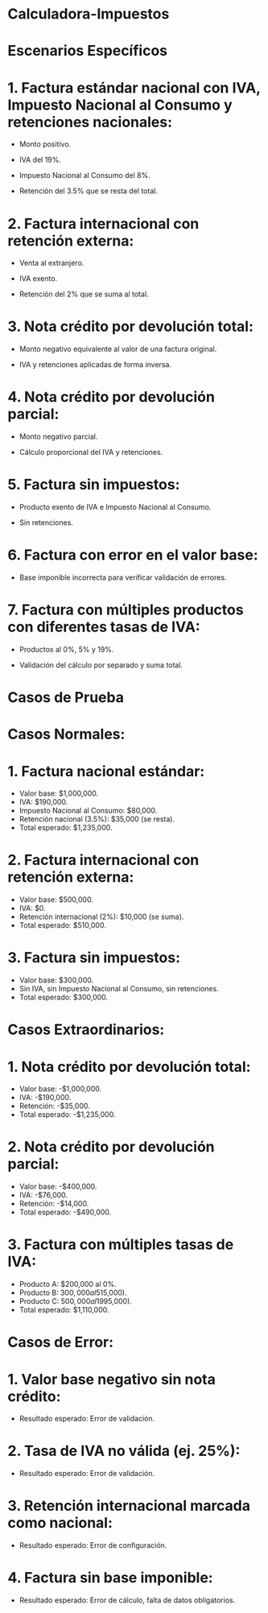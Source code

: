 # Calculadora-Impuestos

# Escenarios Específicos

# 1.	Factura estándar nacional con IVA, Impuesto Nacional al Consumo y retenciones nacionales:

-	Monto positivo.

-	IVA del 19%.

-	Impuesto Nacional al Consumo del 8%.
  
-	Retención del 3.5% que se resta del total.
  
# 2.	Factura internacional con retención externa:

-	Venta al extranjero.
  
-	IVA exento.
  
-	Retención del 2% que se suma al total.
  
# 3.	Nota crédito por devolución total:

-	Monto negativo equivalente al valor de una factura original.

-	IVA y retenciones aplicadas de forma inversa.

# 4.	Nota crédito por devolución parcial:

-	Monto negativo parcial.

-	Cálculo proporcional del IVA y retenciones.

# 5.	Factura sin impuestos:
   
-	Producto exento de IVA e Impuesto Nacional al Consumo.

-	Sin retenciones.

# 6.	Factura con error en el valor base:

-	Base imponible incorrecta para verificar validación de errores.
  
# 7.	Factura con múltiples productos con diferentes tasas de IVA:

-	Productos al 0%, 5% y 19%.
  
-	Validación del cálculo por separado y suma total.

# Casos de Prueba

# Casos Normales:

# 1.	Factura nacional estándar:
-	Valor base: $1,000,000.
-	IVA: $190,000.
-	Impuesto Nacional al Consumo: $80,000.
-	Retención nacional (3.5%): $35,000 (se resta).
-	Total esperado: $1,235,000.
  
# 2.	Factura internacional con retención externa:
-	Valor base: $500,000.
-	IVA: $0.
-	Retención internacional (2%): $10,000 (se suma).
-	Total esperado: $510,000.
  
# 3.	Factura sin impuestos:
-	Valor base: $300,000.
-	Sin IVA, sin Impuesto Nacional al Consumo, sin retenciones.
-	Total esperado: $300,000.

  
# Casos Extraordinarios:

# 1.	Nota crédito por devolución total:
-	Valor base: -$1,000,000.
-	IVA: -$190,000.
-	Retención: -$35,000.
-	Total esperado: -$1,235,000.
  
# 2.	Nota crédito por devolución parcial:
-	Valor base: -$400,000.
-	IVA: -$76,000.
-	Retención: -$14,000.
-	Total esperado: -$490,000.
  
# 3.	Factura con múltiples tasas de IVA:
-	Producto A: $200,000 al 0%.
-	Producto B: $300,000 al 5% ($15,000).
-	Producto C: $500,000 al 19% ($95,000).
-	Total esperado: $1,110,000.

  
# Casos de Error:

# 1.	Valor base negativo sin nota crédito:
-	Resultado esperado: Error de validación.
# 2.	Tasa de IVA no válida (ej. 25%):
-	Resultado esperado: Error de validación.
# 3.	Retención internacional marcada como nacional:
-	Resultado esperado: Error de configuración.
# 4.	Factura sin base imponible:
-	Resultado esperado: Error de cálculo, falta de datos obligatorios.

